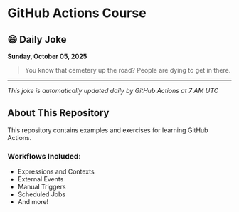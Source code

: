 # GitHub Actions Course

## 😄 Daily Joke

**Sunday, October 05, 2025**

> You know that cemetery up the road? People are dying to get in there.

---

*This joke is automatically updated daily by GitHub Actions at 7 AM UTC*

## About This Repository

This repository contains examples and exercises for learning GitHub Actions.

### Workflows Included:
- Expressions and Contexts
- External Events
- Manual Triggers
- Scheduled Jobs
- And more!

